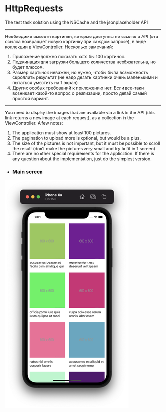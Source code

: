 # HttpRequests
The test task solution using the NSCache and the jsonplaceholder API

----

Необходимо вывести картинки, которые доступны по ссылке в API (эта ссылка возвращает новую картинку при каждом запросе), в виде коллекции в ViewController. Несколько замечаний:
1) Приложение должно показать хотя бы 100 картинок.
2) Педжинация для загрузки большего количества необязательна, но будет плюсом.
3) Размер картинок неважен, но нужно, чтобы была возможность скроллить результат (не надо делать картинки очень маленькими и пытаться уместить на 1 экран)
4) Других особых требований к приложению нет. Если все-таки возникает какой-то вопрос о реализации, просто делай самый простой вариант.

----

You need to display the images that are available via a link in the API (this link returns a new image at each request), as a collection in the ViewController. A few notes:
1) The application must show at least 100 pictures.
2) The pagination to upload more is optional, but would be a plus.
3) The size of the pictures is not important, but it must be possible to scroll the result (don't make the pictures very small and try to fit in 1 screen).
4) There are no other special requirements for the application. If there is any question about the implementation, just do the simplest version.

- ### Main screen

<img src="https://github.com/reoxidant/HttpRequests/blob/main/Screenshots/main-screen.png" width=400/> 

